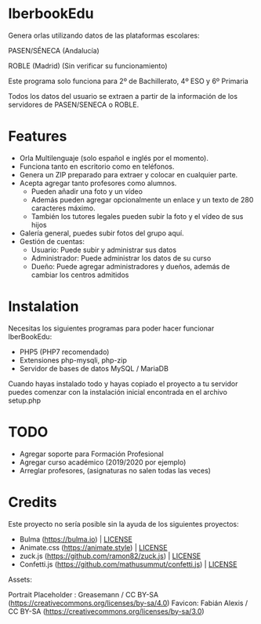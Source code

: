 # IberbookEdu

Genera orlas utilizando datos de las plataformas escolares:

PASEN/SÉNECA (Andalucía)

ROBLE (Madrid) (Sin verificar su funcionamiento)

Este programa solo funciona para 2º de Bachillerato, 4º ESO y 6º Primaria

Todos los datos del usuario se extraen a partir de la información de los servidores de PASEN/SENECA o ROBLE.

# Features

* Orla Multilenguaje (solo español e inglés por el momento).
* Funciona tanto en escritorio como en teléfonos.
* Genera un ZIP preparado para extraer y colocar en cualquier parte.
* Acepta agregar tanto profesores como alumnos.
  * Pueden añadir una foto y un vídeo
  * Además pueden agregar opcionalmente un enlace y un texto de 280 caracteres máximo.
  * También los tutores legales pueden subir la foto y el vídeo de sus hijos
* Galería general, puedes subir fotos del grupo aquí.
* Gestión de cuentas:
  * Usuario: Puede subir y administrar sus datos
  * Administrador: Puede administrar los datos de su curso
  * Dueño: Puede agregar administradores y dueños, además de cambiar los centros admitidos

# Instalation

Necesitas los siguientes programas para poder hacer funcionar IberBookEdu:
* PHP5 (PHP7 recomendado)
* Extensiones php-mysqli, php-zip
* Servidor de bases de datos MySQL / MariaDB

Cuando hayas instalado todo y hayas copiado el proyecto a tu servidor puedes comenzar con la instalación inicial encontrada en el archivo setup.php

# TODO

* Agregar soporte para Formación Profesional
* Agregar curso académico (2019/2020 por ejemplo)
* Arreglar profesores, (asignaturas no salen todas las veces)

# Credits

Este proyecto no sería posible sin la ayuda de los siguientes proyectos:

* Bulma (https://bulma.io) | [LICENSE](https://github.com/jgthms/bulma/blob/master/LICENSE)
* Animate.css (https://animate.style) | [LICENSE](https://github.com/animate-css/animate.css/blob/master/LICENSE)
* zuck.js (https://github.com/ramon82/zuck.js) | [LICENSE](https://github.com/ramon82/zuck.js/blob/master/LICENSE)
* Confetti.js (https://github.com/mathusummut/confetti.js) | [LICENSE](https://github.com/mathusummut/confetti.js/blob/master/LICENSE)

Assets:

Portrait Placeholder : Greasemann / CC BY-SA (https://creativecommons.org/licenses/by-sa/4.0)
Favicon: Fabián Alexis / CC BY-SA (https://creativecommons.org/licenses/by-sa/3.0)